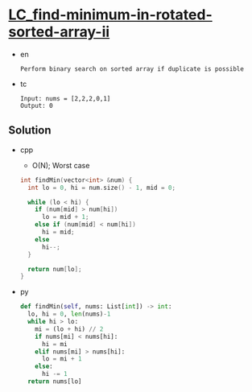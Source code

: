 # [LC_find-minimum-in-rotated-sorted-array-ii](https://leetcode.com/problems/find-minimum-in-rotated-sorted-array-ii)

* en

  ```en
  Perform binary search on sorted array if duplicate is possible
  ```

* tc

  ```tc
  Input: nums = [2,2,2,0,1]
  Output: 0
  ```

## Solution

* cpp
  * O(N); Worst case

  ```cpp
  int findMin(vector<int> &num) {
    int lo = 0, hi = num.size() - 1, mid = 0;

    while (lo < hi) {
      if (num[mid] > num[hi])
        lo = mid + 1;
      else if (num[mid] < num[hi])
        hi = mid;
      else
        hi--;
    }

    return num[lo];
  }
  ```

* py

  ```py
  def findMin(self, nums: List[int]) -> int:
    lo, hi = 0, len(nums)-1
    while hi > lo:
      mi = (lo + hi) // 2
      if nums[mi] < nums[hi]:
        hi = mi
      elif nums[mi] > nums[hi]:
        lo = mi + 1
      else:
        hi -= 1
    return nums[lo]
  ```

